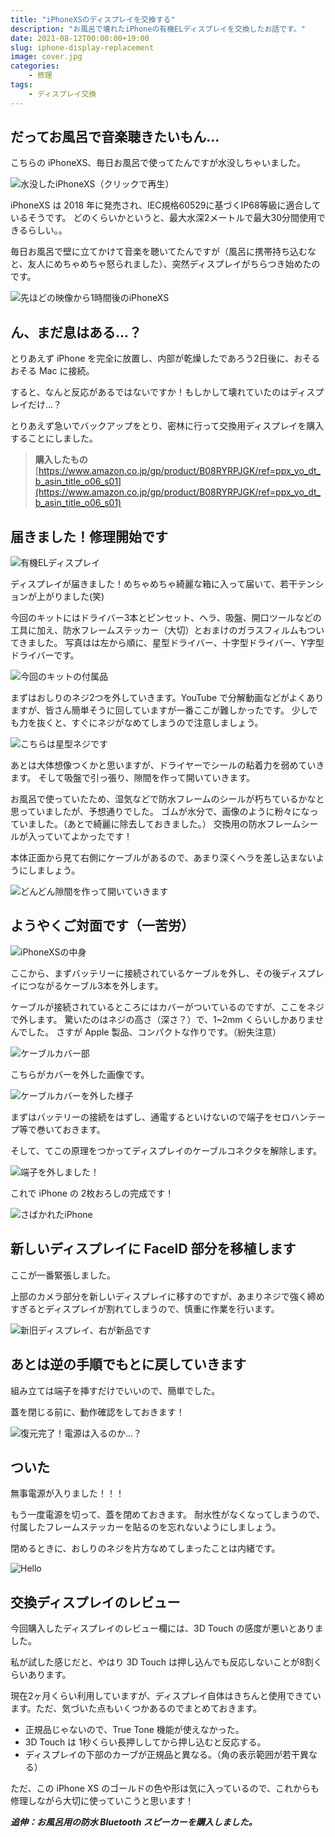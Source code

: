 ```yaml
---
title: "iPhoneXSのディスプレイを交換する"
description: "お風呂で壊れたiPhoneの有機ELディスプレイを交換したお話です。"
date: 2021-08-12T00:00:00+19:00
slug: iphone-display-replacement
image: cover.jpg
categories:
    - 修理
tags:
    - ディスプレイ交換
---
```


## だってお風呂で音楽聴きたいもん...

こちらの iPhoneXS、毎日お風呂で使ってたんですが水没しちゃいました。

![水没したiPhoneXS（クリックで再生）](image_1.gif)


iPhoneXS は 2018 年に発売され、IEC規格60529に基づくIP68等級に適合しているそうです。
どのくらいかというと、最大水深2メートルで最大30分間使用できるらしい。。

毎日お風呂で壁に立てかけて音楽を聴いてたんですが（風呂に携帯持ち込むなと、友人にめちゃめちゃ怒られました）、突然ディスプレイがちらつき始めたのです。

![先ほどの映像から1時間後のiPhoneXS](image_2.jpg)


## ん、まだ息はある...？

とりあえず iPhone を完全に放置し、内部が乾燥したであろう2日後に、おそるおそる Mac に接続。

すると、なんと反応があるではないですか！もしかして壊れていたのはディスプレイだけ...？

とりあえず急いでバックアップをとり、密林に行って交換用ディスプレイを購入することにしました。

> **購入したもの**　[https://www.amazon.co.jp/gp/product/B08RYRPJGK/ref=ppx_yo_dt_b_asin_title_o06_s01](https://www.amazon.co.jp/gp/product/B08RYRPJGK/ref=ppx_yo_dt_b_asin_title_o06_s01)


## 届きました！修理開始です

![有機ELディスプレイ](image_3.jpg)

ディスプレイが届きました！めちゃめちゃ綺麗な箱に入って届いて、若干テンションが上がりました(笑)

今回のキットにはドライバー3本とピンセット、ヘラ、吸盤、開口ツールなどの工具に加え、防水フレームステッカー（大切）とおまけのガラスフィルムもついてきました。
写真はは左から順に、星型ドライバー、十字型ドライバー、Y字型ドライバーです。

![今回のキットの付属品](image_4.jpg)

まずはおしりのネジ2つを外していきます。YouTube で分解動画などがよくありますが、皆さん簡単そうに回していますが一番ここが難しかったです。
少しでも力を抜くと、すぐにネジがなめてしまうので注意しましょう。

![こちらは星型ネジです](image_5.jpg)

あとは大体想像つくかと思いますが、ドライヤーでシールの粘着力を弱めていきます。
そして吸盤で引っ張り、隙間を作って開いていきます。

お風呂で使っていたため、湿気などで防水フレームのシールが朽ちているかなと思っていましたが、予想通りでした。
ゴムが水分で、画像のように粉々になっていました。（あとで綺麗に除去しておきました。）
交換用の防水フレームシールが入っていてよかったです！

本体正面から見て右側にケーブルがあるので、あまり深くヘラを差し込まないようにしましょう。

![どんどん隙間を作って開いていきます](image_6.jpg)


## ようやくご対面です（一苦労）

![iPhoneXSの中身](image_7.jpg)

ここから、まずバッテリーに接続されているケーブルを外し、その後ディスプレイにつながるケーブル3本を外します。

ケーブルが接続されているところにはカバーがついているのですが、ここをネジで外します。
驚いたのはネジの高さ（深さ？）で、1~2mm くらいしかありませんでした。
さすが Apple 製品、コンパクトな作りです。（紛失注意）

![ケーブルカバー部](image_8.jpg)

こちらがカバーを外した画像です。

![ケーブルカバーを外した様子](image_9.jpg)

まずはバッテリーの接続をはずし、通電するといけないので端子をセロハンテープ等で巻いておきます。

そして、てこの原理をつかってディスプレイのケーブルコネクタを解除します。

![端子を外しました！](image_10.jpg)

これで iPhone の 2枚おろしの完成です！

![さばかれたiPhone](image_11.jpg)


## 新しいディスプレイに FaceID 部分を移植します

ここが一番緊張しました。

上部のカメラ部分を新しいディスプレイに移すのですが、あまりネジで強く締めすぎるとディスプレイが割れてしまうので、慎重に作業を行います。

![新旧ディスプレイ、右が新品です](image_12.jpg)


## あとは逆の手順でもとに戻していきます

組み立ては端子を挿すだけでいいので、簡単でした。

蓋を閉じる前に、動作確認をしておきます！

![復元完了！電源は入るのか...？](image_13.jpg)


## ついた

無事電源が入りました！！！

もう一度電源を切って、蓋を閉めておきます。
耐水性がなくなってしまうので、付属したフレームステッカーを貼るのを忘れないようにしましょう。

閉めるときに、おしりのネジを片方なめてしまったことは内緒です。

![Hello](image_14.jpg)


## 交換ディスプレイのレビュー

今回購入したディスプレイのレビュー欄には、3D Touch の感度が悪いとありました。

私が試した感じだと、やはり 3D Touch は押し込んでも反応しないことが8割くらいあります。

現在2ヶ月くらい利用していますが、ディスプレイ自体はきちんと使用できています。ただ、気づいた点もいくつかあるのでまとめておきます。

- 正規品じゃないので、True Tone 機能が使えなかった。
- 3D Touch は 1秒くらい長押ししてから押し込むと反応する。
- ディスプレイの下部のカーブが正規品と異なる。（角の表示範囲が若干異なる）

ただ、この iPhone XS のゴールドの色や形は気に入っているので、これからも修理しながら大切に使っていこうと思います！

***追伸：お風呂用の防水 Bluetooth スピーカーを購入しました。***